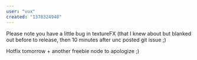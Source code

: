 ```yaml
---
user: "vux"
created: "1378324948"
---
```


Please note you have a little bug in textureFX (that I knew about but blanked out before to release, then 10 minutes after unc posted git issue ;)

Hotfix tomorrow + another freebie node to apologize ;)
